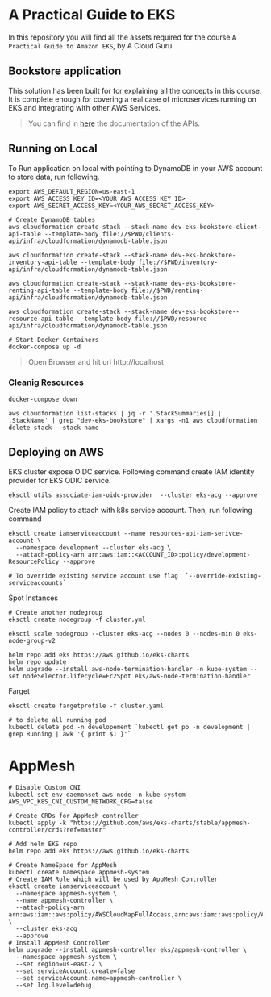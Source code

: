 # A Practical Guide to EKS

In this repository you will find all the assets required for the course `A Practical Guide to Amazon EKS`, by A Cloud Guru.


## Bookstore application

This solution has been built for for explaining all the concepts in this course. It is complete enough for covering a real case of microservices running on EKS and integrating with other AWS Services.

> You can find in [here](_docs/api.md) the documentation of the APIs.


## Running on Local

To Run application on local with pointing to DynamoDB in your AWS account to store data, run following. 
```
export AWS_DEFAULT_REGION=us-east-1
export AWS_ACCESS_KEY_ID=<YOUR_AWS_ACCESS_KEY_ID>
export AWS_SECRET_ACCESS_KEY=<YOUR_AWS_SECRET_ACCESS_KEY>

# Create DynamoDB tables
aws cloudformation create-stack --stack-name dev-eks-bookstore-client-api-table --template-body file://$PWD/clients-api/infra/cloudformation/dynamodb-table.json

aws cloudformation create-stack --stack-name dev-eks-bookstore-inventory-api-table --template-body file://$PWD/inventory-api/infra/cloudformation/dynamodb-table.json

aws cloudformation create-stack --stack-name dev-eks-bookstore-renting-api-table --template-body file://$PWD/renting-api/infra/cloudformation/dynamodb-table.json

aws cloudformation create-stack --stack-name dev-eks-bookstore--resource-api-table --template-body file://$PWD/resource-api/infra/cloudformation/dynamodb-table.json

# Start Docker Containers
docker-compose up -d
```

> Open Browser and hit url http://localhost

### Cleanig Resources
```
docker-compose down

aws cloudformation list-stacks | jq -r '.StackSummaries[] | .StackName' | grep "dev-eks-bookstore" | xargs -n1 aws cloudformation delete-stack --stack-name 
```


## Deploying on AWS

EKS cluster expose OIDC service. Following command create IAM identity provider for EKS ODIC service. 
```
eksctl utils associate-iam-oidc-provider  --cluster eks-acg --approve
```

Create IAM policy to attach with k8s service account. Then, run following command 
```
eksctl create iamserviceaccount --name resources-api-iam-serivce-account \
  --namespace development --cluster eks-acg \
  --attach-policy-arn arn:aws:iam::<ACCOUNT_ID>:policy/development-ResourcePolicy --approve

# To override existing service account use flag  `--override-existing-serviceaccounts` 
```

Spot Instances 
```
# Create another nodegroup 
eksctl create nodegroup -f cluster.yml

eksctl scale nodegroup --cluster eks-acg --nodes 0 --nodes-min 0 eks-node-group-v2

helm repo add eks https://aws.github.io/eks-charts
helm repo update
helm upgrade --install aws-node-termination-handler -n kube-system --set nodeSelector.lifecycle=Ec2Spot eks/aws-node-termination-handler
```

Farget
```
eksctl create fargetprofile -f cluster.yaml

# to delete all running pod 
kubectl delete pod -n developement `kubectl get po -n development | grep Running | awk '{ print $1 }'`
```

# AppMesh

```
# Disable Custom CNI
kubectl set env daemonset aws-node -n kube-system AWS_VPC_K8S_CNI_CUSTOM_NETWORK_CFG=false

# Create CRDs for AppMesh controller
kubectl apply -k "https://github.com/aws/eks-charts/stable/appmesh-controller/crds?ref=master"

# Add helm EKS repo
helm repo add eks https://aws.github.io/eks-charts

# Create NameSpace for AppMesh
kubectl create namespace appmesh-system
# Create IAM Role which will be used by AppMesh Controller
eksctl create iamserviceaccount \
  --namespace appmesh-system \
  --name appmesh-controller \
  --attach-policy-arn arn:aws:iam::aws:policy/AWSCloudMapFullAccess,arn:aws:iam::aws:policy/AWSAppMeshFullAccess,arn:aws:iam::aws:policy/AWSXRayDaemonWriteAccess \
  --cluster eks-acg
  --approve
# Install AppMesh Controller
helm upgrade --install appmesh-controller eks/appmesh-controller \
  --namespace appmesh-system \
  --set region=us-east-2 \
  --set serviceAccount.create=false
  --set serviceAccount.name=appmesh-controller \
  --set log.level=debug
```